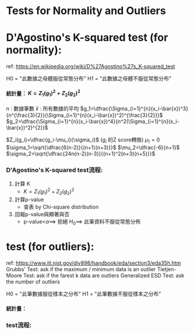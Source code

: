 # Tests for Normality and Outliers


# D'Agostino's K-squared test (for normality):
ref:
https://en.wikipedia.org/wiki/D%27Agostino%27s_K-squared_test

H0 = "此數據之母體服從常態分布"
H1 = "此數據之母體不服從常態分布"

#### 統計量： $K=Z_1(g_1)^2+Z_2(g_2)^2$
$n$ : 數據筆數
$\bar{x}$ : 所有數據的平均
$g_1=\dfrac{\Sigma_{i=1}^{n}(x_i-\bar{x})^3}{n^{\frac{3}{2}}(\Sigma_{i=1}^{n}(x_i-\bar{x})^2)^{\frac{3}{2}}}$
$g_2=\dfrac{\Sigma_{i=1}^{n}(x_i-\bar{x})^4}{n^2(\Sigma_{i=1}^{n}(x_i-\bar{x})^2)^{2}}$

$Z_i(g_i)=\dfrac{g_i-\mu_i}{\sigma_i}$ ($g_i$ 的Z score轉換)
$\mu_1=0$
$\sigma_1=\sqrt{\dfrac{6(n-2)}{(n+1)(n+3)}}$
$\mu_2=\dfrac{-6}{n+1}$
$\sigma_2=\sqrt{\dfrac{24n(n-2)(n-3)}{(n+1)^2(n+3)(n+5)}}$



### D'Agostino's K-squared test流程:
1. 計算 K
    -    $K=Z_1(g_1)^2+Z_2(g_2)^2$
2. 計算p-value
    -    查表 by Chi-square distribution
3. 回報p-value與顯著與否
    -    p-value<$\alpha\implies$ 拒絕 $H_0\implies$ 此筆資料不服從常態分佈


#  test (for outliers):
ref:
https://www.itl.nist.gov/div898/handbook/eda/section3/eda35h.htm
Grubbs' Test: ask if the maximum / minimum data is an outlier
Tietjen-Moore Test: ask if the farest k data are outliers
Generalized ESD Test: ask the number of outliers

H0 = "此筆數據服從樣本之分布"
H1 = "此筆數據不服從樣本之分布"

#### 統計量：


###  test流程: